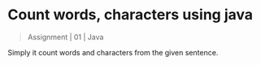 # Count words, characters using java
>Assignment | 01 | Java

Simply it count words and characters from the given sentence.
